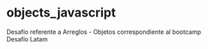 # objects_javascript
Desafío referente a Arreglos - Objetos correspondiente al bootcamp Desafío Latam
